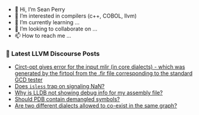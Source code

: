 - 👋 Hi, I’m Sean Perry
- 👀 I’m interested in compilers (c++, COBOL, llvm)
- 🌱 I’m currently learning ...
- 💞️ I’m looking to collaborate on ...
- 📫 How to reach me ...

<!---
s66perry/s66perry is a ✨ special ✨ repository because its `README.md` (this file) appears on your GitHub profile.
You can click the Preview link to take a look at your changes.
--->
### 📕 Latest LLVM Discourse Posts

<!-- DISCOURSE-LLVM:START -->
- [Circt-opt gives error for the input mlir &lpar;in core dialects&rpar; - which was generated by the firtool from the .fir file corresponding to the standard GCD tester](https://discourse.llvm.org/t/circt-opt-gives-error-for-the-input-mlir-in-core-dialects-which-was-generated-by-the-firtool-from-the-fir-file-corresponding-to-the-standard-gcd-tester/65424#post_3)
- [Does `isless` trap on signaling NaN?](https://discourse.llvm.org/t/does-isless-trap-on-signaling-nan/65398#post_2)
- [Why is LLDB not showing debug info for my assembly file?](https://discourse.llvm.org/t/why-is-lldb-not-showing-debug-info-for-my-assembly-file/65412#post_15)
- [Should PDB contain demangled symbols?](https://discourse.llvm.org/t/should-pdb-contain-demangled-symbols/65408#post_2)
- [Are two different dialects allowed to co-exist in the same graph?](https://discourse.llvm.org/t/are-two-different-dialects-allowed-to-co-exist-in-the-same-graph/65426#post_2)
<!-- DISCOURSE-LLVM:END -->
